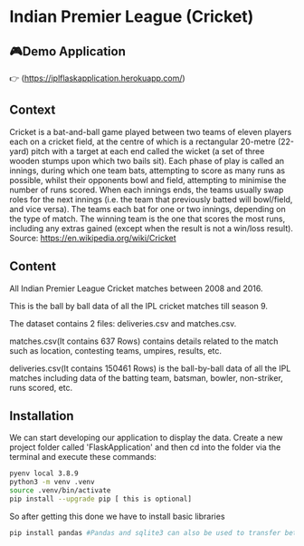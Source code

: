 # Indian Premier League (Cricket)

## :video_game:Demo Application
:point_right: (https://iplflaskapplication.herokuapp.com/) <br>

## Context
Cricket is a bat-and-ball game played between two teams of eleven players each on a cricket field, at the centre of which is a rectangular 20-metre (22-yard) pitch with a target at each end called the wicket (a set of three wooden stumps upon which two bails sit). Each phase of play is called an innings, during which one team bats, attempting to score as many runs as possible, whilst their opponents bowl and field, attempting to minimise the number of runs scored. When each innings ends, the teams usually swap roles for the next innings (i.e. the team that previously batted will bowl/field, and vice versa). The teams each bat for one or two innings, depending on the type of match. The winning team is the one that scores the most runs, including any extras gained (except when the result is not a win/loss result). Source: https://en.wikipedia.org/wiki/Cricket

## Content
All Indian Premier League Cricket matches between 2008 and 2016.

This is the ball by ball data of all the IPL cricket matches till season 9.

The dataset contains 2 files: deliveries.csv and matches.csv.

matches.csv(It contains 637 Rows) contains details related to the match such as location, contesting teams, umpires, results, etc.

deliveries.csv(It contains 150461 Rows) is the ball-by-ball data of all the IPL matches including data of the batting team, batsman, bowler, non-striker, runs scored, etc.

## Installation

We can start developing our application to display the data. Create a new project folder called 'FlaskApplication' and then cd into the folder via the terminal and execute these commands:

```bash
pyenv local 3.8.9 
python3 -m venv .venv
source .venv/bin/activate 
pip install --upgrade pip [ this is optional]
```

So after getting this done we have to install basic libraries

```bash
pip install pandas #Pandas and sqlite3 can also be used to transfer between the CSV and SQL formats. 
``` 
